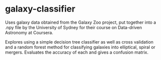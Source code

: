 # galaxy-classifier

Uses galaxy data obtained from the Galaxy Zoo project, put together into a .npy file by the University of Sydney for their course on Data-driven Astronomy at Coursera.

Explores using a simple decision tree classifier as well as cross validation and a random forest method for classifying galaxies into elliptical, spiral or mergers.
Evaluates the accuracy of each and gives a confusion matrix.
